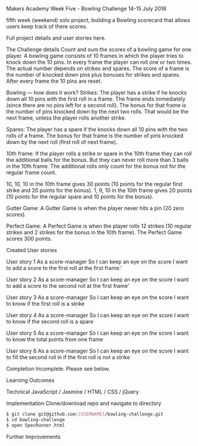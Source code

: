 Makers Academy Week Five - Bowling Challenge
14-15 July 2018

fifth week (weekend) solo project, building a Bowling scorecard that allows users keep track of there scores.

Full project details and user stories here.

The Challenge details
Count and sum the scores of a bowling game for one player. A bowling game consists of 10 frames in which the player tries to knock down the 10 pins. In every frame the player can roll one or two times. The actual number depends on strikes and spares. The score of a frame is the number of knocked down pins plus bonuses for strikes and spares. After every frame the 10 pins are reset.

Bowling — how does it work?
Strikes: The player has a strike if he knocks down all 10 pins with the first roll in a frame. The frame ends immediately (since there are no pins left for a second roll). The bonus for that frame is the number of pins knocked down by the next two rolls. That would be the next frame, unless the player rolls another strike.

Spares: The player has a spare if the knocks down all 10 pins with the two rolls of a frame. The bonus for that frame is the number of pins knocked down by the next roll (first roll of next frame).

10th frame: If the player rolls a strike or spare in the 10th frame they can roll the additional balls for the bonus. But they can never roll more than 3 balls in the 10th frame. The additional rolls only count for the bonus not for the regular frame count.

10, 10, 10 in the 10th frame gives 30 points (10 points for the regular first strike and 20 points for the bonus).
1, 9, 10 in the 10th frame gives 20 points (10 points for the regular spare and 10 points for the bonus).

Gutter Game: A Gutter Game is when the player never hits a pin (20 zero scores).

Perfect Game: A Perfect Game is when the player rolls 12 strikes (10 regular strikes and 2 strikes for the bonus in the 10th frame). The Perfect Game scores 300 points.

Created User stories

User story 1
As a score-manager
So I can keep an eye on the score
I want to add a score to the first roll at the first frame.'

User story 2
As a score-manager
So I can keep an eye on the score
I want to add a score to the second roll at the first frame'

User story 3
As a score-manager
So I can keep an eye on the score
I want to know if the first roll is a strike

User story 4
As a score-manager
So I can keep an eye on the score
I want to know if the second roll is a spare

User story 5
As a score-manager
So I can keep an eye on the score
I want to know the total points from one frame

User story 6
As a score-manager
So I can keep an eye on the score
I want to fill the second roll in if the first roll is not a strike


Completion
Incomplete. Please see below.

Learning Outcomes

Technical
JavaScript / Jasmine / HTML / CSS / jQuery

Implementation
Clone/download repo and navigate to directory

```sh
$ git clone git@github.com:[USERNAME]/bowling-challenge.git
$ cd bowling-challenge
$ open SpecRunner.html
```

Further Improvements
